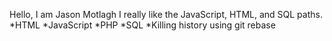 Hello, I am Jason Motlagh
I really like the JavaScript, HTML, and SQL paths.
*HTML
*JavaScript
*PHP
*SQL
*Killing history using git rebase
